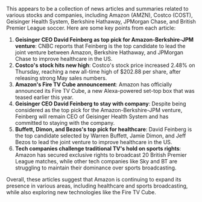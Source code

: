 This appears to be a collection of news articles and summaries related to various stocks and companies, including Amazon (AMZN), Costco (COST), Geisinger Health System, Berkshire Hathaway, JPMorgan Chase, and British Premier League soccer. Here are some key points from each article:

1. **Geisinger CEO David Feinberg as top pick for Amazon-Berkshire-JPM venture**: CNBC reports that Feinberg is the top candidate to lead the joint venture between Amazon, Berkshire Hathaway, and JPMorgan Chase to improve healthcare in the US.
2. **Costco's stock hits new high**: Costco's stock price increased 2.48% on Thursday, reaching a new all-time high of $202.88 per share, after releasing strong May sales numbers.
3. **Amazon's Fire TV Cube announcement**: Amazon has officially announced its Fire TV Cube, a new Alexa-powered set-top box that was teased earlier this year.
4. **Geisinger CEO David Feinberg to stay with company**: Despite being considered as the top pick for the Amazon-Berkshire-JPM venture, Feinberg will remain CEO of Geisinger Health System and has committed to staying with the company.
5. **Buffett, Dimon, and Bezos's top pick for healthcare**: David Feinberg is the top candidate selected by Warren Buffett, Jamie Dimon, and Jeff Bezos to lead the joint venture to improve healthcare in the US.
6. **Tech companies challenge traditional TV's hold on sports rights**: Amazon has secured exclusive rights to broadcast 20 British Premier League matches, while other tech companies like Sky and BT are struggling to maintain their dominance over sports broadcasting.

Overall, these articles suggest that Amazon is continuing to expand its presence in various areas, including healthcare and sports broadcasting, while also exploring new technologies like the Fire TV Cube.